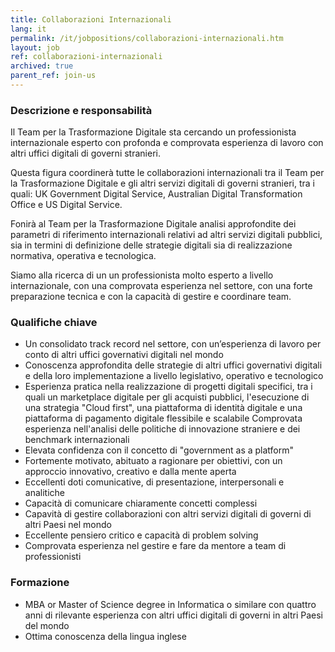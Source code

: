 ```yaml
---
title: Collaborazioni Internazionali
lang: it
permalink: /it/jobpositions/collaborazioni-internazionali.htm
layout: job
ref: collaborazioni-internazionali
archived: true
parent_ref: join-us
---
```


### Descrizione e responsabilità
Il Team per la Trasformazione Digitale sta cercando un professionista internazionale esperto con profonda e comprovata esperienza di lavoro con altri uffici digitali di governi stranieri.

Questa figura coordinerà tutte le collaborazioni internazionali tra il Team per la Trasformazione Digitale e gli altri servizi digitali di governi stranieri, tra i quali: UK Government Digital Service, Australian Digital Transformation Office e US Digital Service.

Fonirà al Team per la Trasformazione Digitale analisi approfondite dei parametri di riferimento internazionali relativi ad altri servizi digitali pubblici, sia in termini di definizione delle strategie digitali sia di realizzazione normativa, operativa e tecnologica.

Siamo alla ricerca di un un professionista molto esperto a livello internazionale, con una comprovata esperienza nel settore, con una forte preparazione tecnica e con la capacità di gestire e coordinare team.


### Qualifiche chiave
- Un consolidato track record nel settore, con un’esperienza di lavoro per conto di altri uffici governativi digitali nel mondo
- Conoscenza approfondita delle strategie di altri uffici governativi digitali e della loro implementazione a livello legislativo, operativo e tecnologico
- Esperienza pratica nella realizzazione di progetti digitali specifici, tra i quali un marketplace digitale per gli acquisti pubblici, l'esecuzione di una strategia "Cloud first", una piattaforma di identità digitale e una piattaforma di pagamento digitale flessibile e scalabile
Comprovata esperienza nell'analisi delle politiche di innovazione straniere e dei benchmark internazionali
- Elevata confidenza con il concetto di "government as a platform"
- Fortemente motivato, abituato a ragionare per obiettivi, con un approccio innovativo, creativo e dalla mente aperta
- Eccellenti doti comunicative, di presentazione, interpersonali e analitiche
- Capacità di comunicare chiaramente concetti complessi
- Capavità di gestire collaborazioni con altri servizi digitali di governi di altri Paesi nel mondo
- Eccellente pensiero critico e capacità di problem solving
- Comprovata esperienza nel gestire e fare da mentore a team di professionisti 


### Formazione
- MBA or Master of Science degree in Informatica o similare con quattro anni di rilevante esperienza con altri uffici digitali di governi in altri Paesi del mondo
- Ottima conoscenza della lingua inglese

